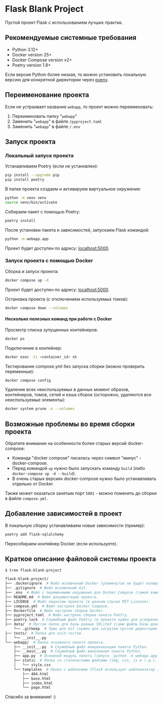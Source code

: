 # Flask Blank Project

Пустой проект Flask с использованием лучших практик.

## Рекомендуемые системные требования

- Python 3.12+
- Docker version 25+
- Docker Compose version v2+
- Poetry version 1.8+

Если версия Python более низкая, то можно установить локальную версию для конкретной директории через [pyenv](https://realpython.com/intro-to-pyenv/).

## Переименование проекта

Если не устраивает название `webapp`, то проект можно переименовать:

1. Переименовать папку "`webapp`"
2. Заменить "`webapp`" в файле `/pyproject.toml`
3. Заменить "`webapp`" в файле `/.env`

## Запуск проекта

### Локальный запуск проекта

Устанавливаем Poetry (если не установлен):

```bash
pip install --upgrade pip
pip install poetry
```

В папке проекта создаем и активируем виртуальное окружение:

```bash
python -m venv venv
source venv/bin/activate
```

Собираем пакет с помощью Poetry:

```bash
poetry install
```

После установки пакета и зависимостей, запускаем Flask командой:

```bash
python -m webapp.app
```

Проект будет доступен по адресу: [localhost:5000](http://localhost:5000/).

### Запуск проекта с помощью Docker

Сборка и запуск проекта:

```bash
docker compose up -d
```

Проект будет доступен по адресу: [localhost:5000](http://localhost:5000/).

Остановка проекта (с отключением используемых томов):

```bash
docker compose down --volumes
```

#### Несколько полезных команд при работе с Docker

Просмотр списка зупущенных контейнеров:

```bash
docker ps
```

Подключение в контейнер:

```bash
docker exec -ti <container_id> sh
```

Тестирование compose.yml без запуска сборки (можно проверить переменные):

```bash
docker compose config
```

Удаление всех неиспользуемых в данных момент образов, контейнеров, томов, сетей и кэша сборок (осторожно, удаляются все неиспользуемые элементы):

```bash
docker system prune -a --volumes
```

## Возможные проблемы во время сборки проекта

Обратите внимание на особенности более старых версий docker-compose:

- Команда "docker compose" писалась через символ "минус" - docker-compose.
- Перед командой `up` нужно было запускать команду `build` (либо `docker-compose up -d --build`).
- В очень старых версиях docker-compose нужно было устанавливать отдельно от Docker.

Также может оказаться занятым порт `5001` - можно поменять до сборки в файле `compose.yml`.

## Добавление зависимостей в проект

В локальную сборку устанавливаем новые зависимости (пример):

```bash
poetry add flask-sqlalchemy
```

Пересобираем контейнер Docker (если используете).

## Краткое описание файловой системы проекта

```bash
$ tree flask-blank-project

flask-blank-project/
├── .dockerignore  # Файл исключений Docker (упомянутое не будет копироваться в контейнер при сборке командами ADD и COPY).
├── .gitignore  # Файл исключений Git.
├── .env  # Файл с переменными окружения для Docker Compose (самая важная переменная - `APPNAME=webapp` задается именно здесь).
├── README.md  # Файл документации проекта.
├── LICENSE  # Файл лицензии проекта (в данном случае MIT License).
├── compose.yml  # Файл настроек Docker Compose.
├── Dockerfile  # Файл настроек сборки Docker.
├── pyproject.toml  # Файл настроек сборки пакета Poetry.
├── poetry.lock  # Служебный файл Poetry (в проекте нужен для ускорения сборки).
├── data/  # Пустая папка для базы данных SQLite3 (сами файлы базы данных коммитить не нужно!).
    └── .gitkeep  # Трюк для Git (нужен для загрузки пустой директории в репозиторий).
├── tests/  # Папка для unit-тестов.
│   └── __init__.py
└── webapp/  # Папка основного пакета проекта.
    ├── __init__.py  # Служебный файл инициализации пакета Python.
    ├── __main__.py  # Служебный файл выполнения пакета Python. 
    ├── app.py  # Основной модуль пакета (запуск `python -m webapp.app`).
    ├── static  # Папка со статическими файлами (img, css, js и т.д.).
    │   └── style.css
    └── templates  # Папка с шаблонами (Flask использует шаблонизатор Jinja2).
        ├── 404.html
        ├── base.html
        ├── index.html
        └── page.html
```

Спасибо за внимание! :)
